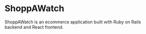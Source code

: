 # ShoppAWatch

ShoppAWatch is an ecommerce application built with Ruby on Rails backend and React frontend.
